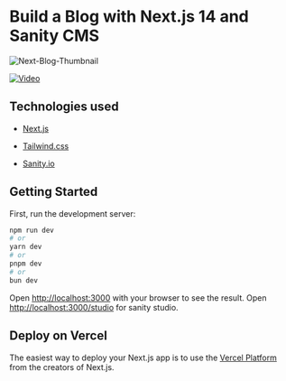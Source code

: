 # Build a Blog with Next.js 14 and Sanity CMS

![Next-Blog-Thumbnail](https://github.com/stefandjikic/next-cms-blog/assets/65912958/2576b109-d592-4321-9870-0db29d769a3e)

[![Video](https://github.com/stefandjikic/next-cms-blog/assets/65912958/2576b109-d592-4321-9870-0db29d769a3e)
](https://www.youtube.com/watch?v=yAqgjSZ0PqY)

## Technologies used

- [Next.js](https://nextjs.org/)

- [Tailwind.css](https://tailwindcss.com/)

- [Sanity.io](https://www.sanity.io)


## Getting Started

First, run the development server:

```bash
npm run dev
# or
yarn dev
# or
pnpm dev
# or
bun dev
```

Open [http://localhost:3000](http://localhost:3000) with your browser to see the result.
Open [http://localhost:3000/studio](http://localhost:3000/studio) for sanity studio.

## Deploy on Vercel

The easiest way to deploy your Next.js app is to use the [Vercel Platform](https://vercel.com/new?utm_medium=default-template&filter=next.js&utm_source=create-next-app&utm_campaign=create-next-app-readme) from the creators of Next.js.
